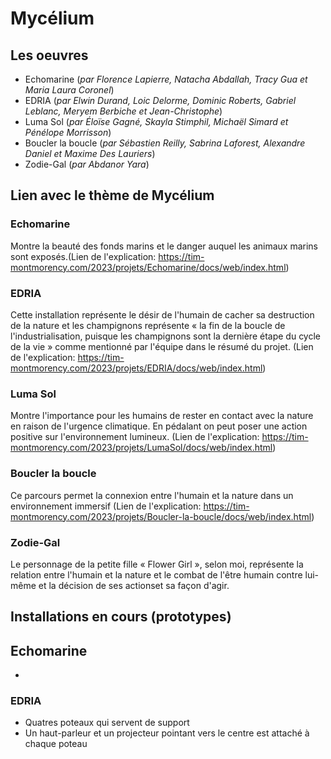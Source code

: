 # Mycélium

## Les oeuvres
- Echomarine (*par Florence Lapierre, Natacha Abdallah, Tracy Gua et Maria Laura Coronel*)
- EDRIA (*par Elwin Durand, Loic Delorme, Dominic Roberts, Gabriel Leblanc, Meryem Berbiche et Jean-Christophe*)
- Luma Sol (*par Éloïse Gagné, Skayla Stimphil, Michaël Simard et Pénélope Morrisson*)
- Boucler la boucle (*par Sébastien Reilly, Sabrina Laforest, Alexandre Daniel et Maxime Des Lauriers*)
- Zodie-Gal (*par Abdanor Yara*)


## Lien avec le thème de Mycélium

### Echomarine
Montre la beauté des fonds marins et le danger auquel les animaux marins sont exposés.(Lien de l'explication: https://tim-montmorency.com/2023/projets/Echomarine/docs/web/index.html)

### EDRIA
Cette installation représente le désir de l'humain de cacher sa destruction de la nature et les champignons représente « la fin de la boucle de l'industrialisation, puisque les champignons sont la dernière étape du cycle de la vie » comme mentionné par l'équipe dans le résumé du projet. (Lien de l'explication: https://tim-montmorency.com/2023/projets/EDRIA/docs/web/index.html)

### Luma Sol
Montre l'importance pour les humains de rester en contact avec la nature en raison de l'urgence climatique. En pédalant on peut poser une action positive sur l'environnement lumineux. (Lien de l'explication: https://tim-montmorency.com/2023/projets/LumaSol/docs/web/index.html)

### Boucler la boucle
Ce parcours permet la connexion entre l'humain et la nature dans un environnement immersif (Lien de l'explication: https://tim-montmorency.com/2023/projets/Boucler-la-boucle/docs/web/index.html)

### Zodie-Gal
Le personnage de la petite fille « Flower Girl », selon moi, représente la relation entre l'humain et la nature et le combat de l'être humain contre lui-même et la décision de ses actionset sa façon d'agir.


## Installations en cours (prototypes)

## Echomarine
-

### EDRIA
- Quatres poteaux qui servent de support
- Un haut-parleur et un projecteur pointant vers le centre est attaché à chaque poteau
